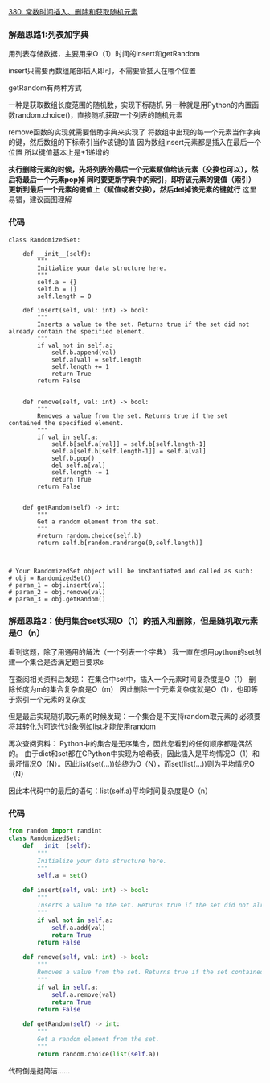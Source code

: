 [380. 常数时间插入、删除和获取随机元素](https://leetcode-cn.com/problems/insert-delete-getrandom-o1/)

### 解题思路1:列表加字典
用列表存储数据，主要用来O（1）时间的insert和getRandom

insert只需要再数组尾部插入即可，不需要管插入在哪个位置

getRandom有两种方式

一种是获取数组长度范围的随机数，实现下标随机
另一种就是用Python的内置函数random.choice()，直接随机获取一个列表的随机元素

remove函数的实现就需要借助字典来实现了
将数组中出现的每一个元素当作字典的键，然后数组的下标索引当作该键的值
因为数组insert元素都是插入在最后一个位置
所以键值基本上是+1递增的

**执行删除元素的时候，先将列表的最后一个元素赋值给该元素（交换也可以），然后将最后一个元素pop掉
同时要更新字典中的索引，即将该元素的键值（索引）更新到最后一个元素的键值上（赋值或者交换），然后del掉该元素的键就行**
这里易错，建议画图理解


### 代码

```python3
class RandomizedSet:

    def __init__(self):
        """
        Initialize your data structure here.
        """
        self.a = {}
        self.b = []
        self.length = 0

    def insert(self, val: int) -> bool:
        """
        Inserts a value to the set. Returns true if the set did not already contain the specified element.
        """
        if val not in self.a:
            self.b.append(val)
            self.a[val] = self.length
            self.length += 1
            return True
        return False
        

    def remove(self, val: int) -> bool:
        """
        Removes a value from the set. Returns true if the set contained the specified element.
        """
        if val in self.a:
            self.b[self.a[val]] = self.b[self.length-1]
            self.a[self.b[self.length-1]] = self.a[val]
            self.b.pop()
            del self.a[val]
            self.length -= 1
            return True
        return False
        

    def getRandom(self) -> int:
        """
        Get a random element from the set.
        """
        #return random.choice(self.b)
        return self.b[random.randrange(0,self.length)]
        


# Your RandomizedSet object will be instantiated and called as such:
# obj = RandomizedSet()
# param_1 = obj.insert(val)
# param_2 = obj.remove(val)
# param_3 = obj.getRandom()
```

### 解题思路2：使用集合set实现O（1）的插入和删除，但是随机取元素是O（n）
看到这题，除了用通用的解法（一个列表一个字典）
我一直在想用python的set创建一个集合是否满足题目要求s

在查阅相关资料后发现：
在集合中set中，插入一个元素时间复杂度是O（1）
删除长度为m的集合复杂度是O（m）
因此删除一个元素复杂度就是O（1），也即等于索引一个元素的复杂度

但是最后实现随机取元素的时候发现：一个集合是不支持random取元素的
必须要将其转化为可迭代对象例如list才能使用random

再次查阅资料：
Python中的集合是无序集合，因此您看到的任何顺序都是偶然的。 由于dict和set都在CPython中实现为哈希表，因此插入是平均情况O（1）和最坏情况O（N）。因此list(set(...))始终为O（N），而set(list(...))则为平均情况O（N）

因此本代码中的最后的语句：list(self.a)平均时间复杂度是O（n）
### 代码
```python
from random import randint
class RandomizedSet:
    def __init__(self):
        """
        Initialize your data structure here.
        """
        self.a = set()

    def insert(self, val: int) -> bool:
        """
        Inserts a value to the set. Returns true if the set did not already contain the specified element.
        """
        if val not in self.a:    
            self.a.add(val)
            return True 
        return False        

    def remove(self, val: int) -> bool:
        """
        Removes a value from the set. Returns true if the set contained the specified element.
        """
        if val in self.a:
            self.a.remove(val)
            return True
        return False

    def getRandom(self) -> int:
        """
        Get a random element from the set.
        """
        return random.choice(list(self.a))

```
代码倒是挺简洁......
